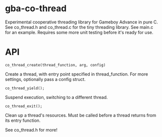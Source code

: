 # gba-co-thread

Experimental cooperative threading library for Gameboy Advance in pure C. See co_thread.h and co_thread.c for the tiny threading library. See main.c for an example. Requires some more unit testing before it's ready for use.

# API


`co_thread_create(thread_function, arg, config)`

Create a thread, with entry point specified in thread_function. For more
settings, optionally pass a config struct.


`co_thread_yield();`

Suspend execution, switching to a different thread.


`co_thread_exit();`

Clean up a thread's resources. Must be called before a thread returns from its entry function.



See co_thread.h for more!
